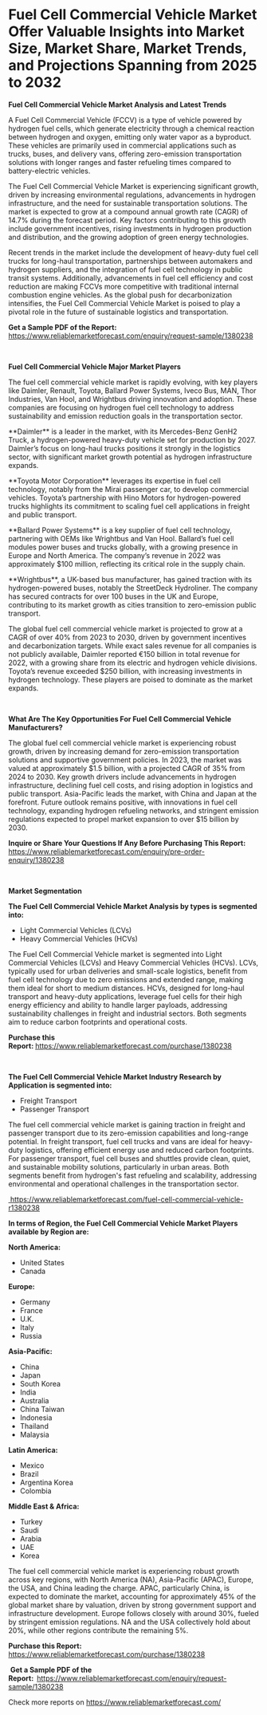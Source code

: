 <p><h1>Fuel Cell Commercial Vehicle Market Offer Valuable Insights into Market Size, Market Share, Market Trends, and Projections Spanning from 2025 to 2032</h1></p><p><strong>Fuel Cell Commercial Vehicle Market Analysis and Latest Trends</strong></p>
<p><p>A Fuel Cell Commercial Vehicle (FCCV) is a type of vehicle powered by hydrogen fuel cells, which generate electricity through a chemical reaction between hydrogen and oxygen, emitting only water vapor as a byproduct. These vehicles are primarily used in commercial applications such as trucks, buses, and delivery vans, offering zero-emission transportation solutions with longer ranges and faster refueling times compared to battery-electric vehicles.</p><p>The Fuel Cell Commercial Vehicle Market is experiencing significant growth, driven by increasing environmental regulations, advancements in hydrogen infrastructure, and the need for sustainable transportation solutions. The market is expected to grow at a compound annual growth rate (CAGR) of 14.7% during the forecast period. Key factors contributing to this growth include government incentives, rising investments in hydrogen production and distribution, and the growing adoption of green energy technologies.</p><p>Recent trends in the market include the development of heavy-duty fuel cell trucks for long-haul transportation, partnerships between automakers and hydrogen suppliers, and the integration of fuel cell technology in public transit systems. Additionally, advancements in fuel cell efficiency and cost reduction are making FCCVs more competitive with traditional internal combustion engine vehicles. As the global push for decarbonization intensifies, the Fuel Cell Commercial Vehicle Market is poised to play a pivotal role in the future of sustainable logistics and transportation.</p></p>
<p><strong>Get a Sample PDF of the Report:&nbsp;</strong> <a href="https://www.reliablemarketforecast.com/enquiry/request-sample/1380238?utm_campaign=1134&utm_medium=2&utm_source=Github&utm_content=ia&utm_term=21012025&utm_id=fuel-cell-commercial-vehicle">https://www.reliablemarketforecast.com/enquiry/request-sample/1380238</a></p>
<p>&nbsp;</p>
<p><strong>Fuel Cell Commercial Vehicle Major Market Players</strong></p>
<p><p>The fuel cell commercial vehicle market is rapidly evolving, with key players like Daimler, Renault, Toyota, Ballard Power Systems, Iveco Bus, MAN, Thor Industries, Van Hool, and Wrightbus driving innovation and adoption. These companies are focusing on hydrogen fuel cell technology to address sustainability and emission reduction goals in the transportation sector.</p><p>**Daimler** is a leader in the market, with its Mercedes-Benz GenH2 Truck, a hydrogen-powered heavy-duty vehicle set for production by 2027. Daimler’s focus on long-haul trucks positions it strongly in the logistics sector, with significant market growth potential as hydrogen infrastructure expands.</p><p>**Toyota Motor Corporation** leverages its expertise in fuel cell technology, notably from the Mirai passenger car, to develop commercial vehicles. Toyota’s partnership with Hino Motors for hydrogen-powered trucks highlights its commitment to scaling fuel cell applications in freight and public transport.</p><p>**Ballard Power Systems** is a key supplier of fuel cell technology, partnering with OEMs like Wrightbus and Van Hool. Ballard’s fuel cell modules power buses and trucks globally, with a growing presence in Europe and North America. The company’s revenue in 2022 was approximately $100 million, reflecting its critical role in the supply chain.</p><p>**Wrightbus**, a UK-based bus manufacturer, has gained traction with its hydrogen-powered buses, notably the StreetDeck Hydroliner. The company has secured contracts for over 100 buses in the UK and Europe, contributing to its market growth as cities transition to zero-emission public transport.</p><p>The global fuel cell commercial vehicle market is projected to grow at a CAGR of over 40% from 2023 to 2030, driven by government incentives and decarbonization targets. While exact sales revenue for all companies is not publicly available, Daimler reported €150 billion in total revenue for 2022, with a growing share from its electric and hydrogen vehicle divisions. Toyota’s revenue exceeded $250 billion, with increasing investments in hydrogen technology. These players are poised to dominate as the market expands.</p></p>
<p>&nbsp;</p>
<p><strong>What Are The Key Opportunities For Fuel Cell Commercial Vehicle Manufacturers?</strong></p>
<p><p>The global fuel cell commercial vehicle market is experiencing robust growth, driven by increasing demand for zero-emission transportation solutions and supportive government policies. In 2023, the market was valued at approximately $1.5 billion, with a projected CAGR of 35% from 2024 to 2030. Key growth drivers include advancements in hydrogen infrastructure, declining fuel cell costs, and rising adoption in logistics and public transport. Asia-Pacific leads the market, with China and Japan at the forefront. Future outlook remains positive, with innovations in fuel cell technology, expanding hydrogen refueling networks, and stringent emission regulations expected to propel market expansion to over $15 billion by 2030.</p></p>
<p><strong>Inquire or Share Your Questions If Any Before Purchasing This Report:</strong> <a href="https://www.reliablemarketforecast.com/enquiry/pre-order-enquiry/1380238?utm_campaign=1134&utm_medium=2&utm_source=Github&utm_content=ia&utm_term=21012025&utm_id=fuel-cell-commercial-vehicle">https://www.reliablemarketforecast.com/enquiry/pre-order-enquiry/1380238</a></p>
<p>&nbsp;</p>
<p><strong>Market Segmentation</strong></p>
<p><strong>The Fuel Cell Commercial Vehicle Market Analysis by types is segmented into:</strong></p>
<p><ul><li>Light Commercial Vehicles (LCVs)</li><li>Heavy Commercial Vehicles (HCVs)</li></ul></p>
<p><p>The Fuel Cell Commercial Vehicle market is segmented into Light Commercial Vehicles (LCVs) and Heavy Commercial Vehicles (HCVs). LCVs, typically used for urban deliveries and small-scale logistics, benefit from fuel cell technology due to zero emissions and extended range, making them ideal for short to medium distances. HCVs, designed for long-haul transport and heavy-duty applications, leverage fuel cells for their high energy efficiency and ability to handle larger payloads, addressing sustainability challenges in freight and industrial sectors. Both segments aim to reduce carbon footprints and operational costs.</p></p>
<p><strong>Purchase this Report:&nbsp;</strong><a href="https://www.reliablemarketforecast.com/purchase/1380238?utm_campaign=1134&utm_medium=2&utm_source=Github&utm_content=ia&utm_term=21012025&utm_id=fuel-cell-commercial-vehicle">https://www.reliablemarketforecast.com/purchase/1380238</a></p>
<p>&nbsp;</p>
<p><strong>The Fuel Cell Commercial Vehicle Market Industry Research by Application is segmented into:</strong></p>
<p><ul><li>Freight Transport</li><li>Passenger Transport</li></ul></p>
<p><p>The fuel cell commercial vehicle market is gaining traction in freight and passenger transport due to its zero-emission capabilities and long-range potential. In freight transport, fuel cell trucks and vans are ideal for heavy-duty logistics, offering efficient energy use and reduced carbon footprints. For passenger transport, fuel cell buses and shuttles provide clean, quiet, and sustainable mobility solutions, particularly in urban areas. Both segments benefit from hydrogen's fast refueling and scalability, addressing environmental and operational challenges in the transportation sector.</p></p>
<p><a href="https://www.reliablemarketforecast.com/fuel-cell-commercial-vehicle-r1380238?utm_campaign=1134&utm_medium=2&utm_source=Github&utm_content=ia&utm_term=21012025&utm_id=fuel-cell-commercial-vehicle">&nbsp;https://www.reliablemarketforecast.com/fuel-cell-commercial-vehicle-r1380238</a></p>
<p><strong>In terms of Region, the Fuel Cell Commercial Vehicle Market Players available by Region are:</strong></p>
<p>
    <p> <strong> North America: </strong>
        <ul>
            <li>United States</li>
            <li>Canada</li>
        </ul>
        </p> 
    <p> <strong> Europe: </strong>
        <ul>
            <li>Germany</li>
            <li>France</li>
            <li>U.K.</li>
            <li>Italy</li>
            <li>Russia</li>
        </ul>
        </p> 
    <p> <strong> Asia-Pacific: </strong>
        <ul>
            <li>China</li>
            <li>Japan</li>
            <li>South Korea</li>
            <li>India</li>
            <li>Australia</li>
            <li>China Taiwan</li>
            <li>Indonesia</li>
            <li>Thailand</li>
            <li>Malaysia</li>
        </ul>
        </p> 
    <p> <strong> Latin America: </strong>
        <ul>
            <li>Mexico</li>
            <li>Brazil</li>
            <li>Argentina Korea</li>
            <li>Colombia</li>
        </ul>
        </p> 
    <p> <strong> Middle East & Africa: </strong>
        <ul>
            <li>Turkey</li>
            <li>Saudi</li>
            <li>Arabia</li>
            <li>UAE</li>
            <li>Korea</li>
        </ul>
    </p>
    </p>
<p><p>The fuel cell commercial vehicle market is experiencing robust growth across key regions, with North America (NA), Asia-Pacific (APAC), Europe, the USA, and China leading the charge. APAC, particularly China, is expected to dominate the market, accounting for approximately 45% of the global market share by valuation, driven by strong government support and infrastructure development. Europe follows closely with around 30%, fueled by stringent emission regulations. NA and the USA collectively hold about 20%, while other regions contribute the remaining 5%.</p></p>
<p><strong>Purchase this Report: </strong><a href="https://www.reliablemarketforecast.com/purchase/1380238?utm_campaign=1134&utm_medium=2&utm_source=Github&utm_content=ia&utm_term=21012025&utm_id=fuel-cell-commercial-vehicle">https://www.reliablemarketforecast.com/purchase/1380238</a></p>
<p>&nbsp;<strong>Get a Sample PDF of the Report:&nbsp;&nbsp;</strong><a href="https://www.reliablemarketforecast.com/enquiry/request-sample/1380238?utm_campaign=1134&utm_medium=2&utm_source=Github&utm_content=ia&utm_term=21012025&utm_id=fuel-cell-commercial-vehicle">https://www.reliablemarketforecast.com/enquiry/request-sample/1380238</a></p>
<p><strong></strong></p>
<p>Check more reports on <a href="https://www.reliablemarketforecast.com/?utm_campaign=1134&utm_medium=2&utm_source=Github&utm_content=ia&utm_term=21012025&utm_id=fuel-cell-commercial-vehicle">https://www.reliablemarketforecast.com/</a></p>